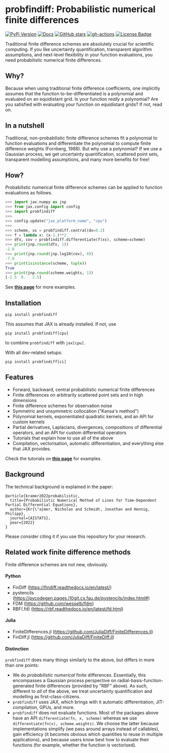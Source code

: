 # probfindiff: Probabilistic numerical finite differences

[![PyPi Version](https://img.shields.io/pypi/v/probfindiff.svg?style=flat-square)](https://pypi.org/project/probfindiff/)
[![Docs](https://readthedocs.org/projects/pip/badge/?version=latest&style=flat-square)](https://github.com/pnkraemer/probfindiff)
[![GitHub stars](https://img.shields.io/github/stars/pnkraemer/probfindiff.svg?style=flat-square&logo=github&label=Stars&logoColor=white)](https://github.com/pnkraemer/probfindiff)
[![gh-actions](https://img.shields.io/github/actions/workflow/status/pnkraemer/probfindiff/ci.yaml?branch=main?style=flat-square)](https://github.com/pnkraemer/probfindiff/actions?query=workflow%3Aci)
<a href="https://github.com/pnkraemer/probfindiff/blob/master/LICENSE"><img src="https://img.shields.io/github/license/pnkraemer/probfindiff?style=flat-square&color=2b9348" alt="License Badge"/></a>


Traditional finite difference schemes are absolutely crucial for scientific computing.
If you like uncertainty quantification, transparent algorithm assumptions, and next-level flexibility in your function evaluations, you need probabilistic numerical finite differences.

## Why?
Because when using traditional finite difference coefficients, one implicitly assumes that the function to-be-differentiated is a polynomial and evaluated on an equidistant grid.
Is your function _really_ a polynomial? Are you satisfied with evaluating your function on equidistant grids?
If not, read on.


## In a nutshell
Traditional, non-probabilistic finite difference schemes fit a polynomial to function evaluations and differentiate the polynomial to compute finite difference weights (Fornberg, 1988).
But why use a polynomial? 
If we use a Gaussian process, we get uncertainty quantification, scattered point sets, transparent modelling assumptions, and many more benefits for free!




## How?
Probabilistic numerical finite difference schemes can be applied to function evaluations as follows.
```python
>>> import jax.numpy as jnp
>>> from jax.config import config
>>> import probfindiff
>>>
>>> config.update("jax_platform_name", "cpu")
>>>
>>> scheme, xs = probfindiff.central(dx=0.2)
>>> f = lambda x: (x-1.)**2.
>>> dfx, cov = probfindiff.differentiate(f(xs), scheme=scheme)
>>> print(jnp.round(dfx, 1))
-2.0
>>> print(jnp.round(jnp.log10(cov), 0))
-7.0
>>> print(isinstance(scheme, tuple))
True
>>> print(jnp.round(scheme.weights, 1))
[-2.5  0.   2.5]
```
See [**this page**](https://probfindiff.readthedocs.io/en/latest/notebooks/getting_started/quickstart.html) for more examples.


## Installation

```commandline
pip install probfindiff
```
This assumes that JAX is already installed. If not, use
```commandline
pip install probfindiff[cpu]
```
to combine `probfindiff` with `jax[cpu]`.


With all dev-related setups:
```commandline
pip install probfindiff[ci]
```

## Features
* Forward, backward, central probabilistic numerical finite differences
* Finite differences on arbitrarily scattered point sets and in high dimensions
* Finite difference schemes for observation noise
* Symmetric and unsymmetric collocation ("Kansa's method")
* Polynomial kernels, exponentiated quadratic kernels, and an API for custom kernels
* Partial derivatives, Laplacians, divergences, compositions of differential operators, and an API for custom differential operators
* Tutorials that explain how to use all of the above
* Compilation, vectorisation, automatic differentiation, and everything else that JAX provides.

Check the tutorials on [**this page**](https://probfindiff.readthedocs.io/en/latest/) for examples.



## Background
The technical background is explained in the paper:
```
@article{kramer2022probabilistic,
  title={Probabilistic Numerical Method of Lines for Time-Dependent Partial Differential Equations},
  author={Kr{\"a}mer, Nicholas and Schmidt, Jonathan and Hennig, Philipp},
  journal={AISTATS},
  year={2022}
}
```
Please consider citing it if you use this repository for your research.

## Related work finite difference methods
Finite difference schemes are not new, obviously.

#### Python

* FinDiff (https://findiff.readthedocs.io/en/latest/)
* pystencils (https://pycodegen.pages.i10git.cs.fau.de/pystencils/index.html#)
* FDM (https://github.com/wesselb/fdm)
* RBF(.fd) (https://rbf.readthedocs.io/en/latest/fd.html)

#### Julia

* FiniteDifferences.jl (https://github.com/JuliaDiff/FiniteDifferences.jl)
* FinDiff.jl (https://github.com/JuliaDiff/FiniteDiff.jl)

#### Distinction

`probfindiff` does many things similarly to the above, but differs in more than one points:

* We do _probabilistic numerical_ finite differences.
  Essentially, this encompasses a Gaussian process perspective
  on radial-basis-function-generated finite differences (provided by "RBF" above).
  As such, different to _all_ of the above, we treat uncertainty quantification and modelling
  as first-class-citizens.
* `probfindiff` uses JAX, which brings with it automatic differentiation, JIT-compilation, GPUs, and more.
* `probfindiff` does not evaluate functions. Most of the packages above have an API
  `differentiate(fn, x, scheme)` whereas we use `differentiate(fn(x), scheme.weights)`.
  We choose the latter because implementations simplify (we pass around arrays instead of callables),
  gain efficiency (it becomes obvious which quantities to reuse in multiple applications),
  and because users know best how to evaluate their functions (for example, whether the function is vectorised).

